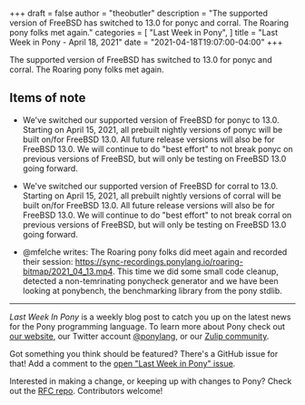 +++
draft = false
author = "theobutler"
description = "The supported version of FreeBSD has switched to 13.0 for ponyc and corral. The Roaring pony folks met again."
categories = [
    "Last Week in Pony",
]
title = "Last Week in Pony - April 18, 2021"
date = "2021-04-18T19:07:00-04:00"
+++

The supported version of FreeBSD has switched to 13.0 for ponyc and corral. The Roaring pony folks met again.

<!--more-->


## Items of note

- We've switched our supported version of FreeBSD for ponyc to 13.0. Starting on April 15, 2021, all prebuilt nightly versions of ponyc will be built on/for FreeBSD 13.0. All future release versions will also be for FreeBSD 13.0. We will continue to do "best effort" to not break ponyc on previous versions of FreeBSD, but will only be testing on FreeBSD 13.0 going forward.

- We've switched our supported version of FreeBSD for corral to 13.0. Starting on April 15, 2021, all prebuilt nightly versions of corral will be built on/for FreeBSD 13.0. All future release versions will also be for FreeBSD 13.0. We will continue to do "best effort" to not break corral on previous versions of FreeBSD, but will only be testing on FreeBSD 13.0 going forward.

- @mfelche writes:
The Roaring pony folks did meet again and recorded their session: https://sync-recordings.ponylang.io/roaring-bitmap/2021_04_13.mp4. This time we did some small code cleanup, detected a non-temrinating ponycheck generator and we have been looking at ponybench, the benchmarking library from the pony stdlib.

___

_Last Week In Pony_ is a weekly blog post to catch you up on the latest news for the Pony programming language. To learn more about Pony check out [our website](https://ponylang.io), our Twitter account [@ponylang](https://twitter.com/ponylang), or our [Zulip community](https://ponylang.zulipchat.com).

Got something you think should be featured? There's a GitHub issue for that! Add a comment to the [open "Last Week in Pony" issue](https://github.com/ponylang/ponylang.github.io/issues?q=is%3Aissue+is%3Aopen+label%3Alast-week-in-pony).

Interested in making a change, or keeping up with changes to Pony? Check out the [RFC repo](https://github.com/ponylang/rfcs). Contributors welcome!
